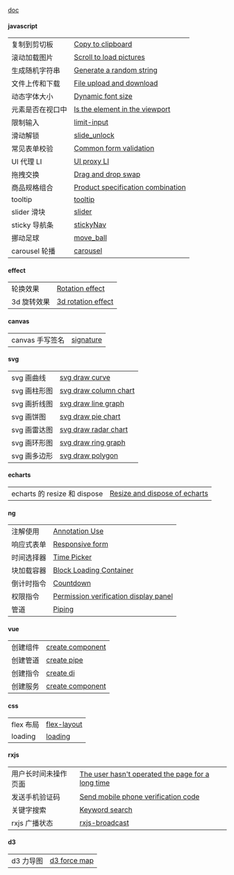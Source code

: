 [doc](https://liaojunjun.github.io/nice/doc)

#### javascript

|                  |                                                                                                                          |
| ---------------- | ------------------------------------------------------------------------------------------------------------------------ |
| 复制到剪切板     | [Copy to clipboard](https://liaojunjun.github.io/nice/root/javascript/copy_to_clipboard)                                 |
| 滚动加载图片     | [Scroll to load pictures](https://liaojunjun.github.io/nice/root/javascript/scroll_load_pictures)                        |
| 生成随机字符串   | [Generate a random string](https://liaojunjun.github.io/nice/root/javascript/generate_random_string)                     |
| 文件上传和下载   | [File upload and download](https://liaojunjun.github.io/nice/root/javascript/file_upload_download)                       |
| 动态字体大小     | [Dynamic font size](https://liaojunjun.github.io/nice/root/javascript/dynamic_font_size)                                 |
| 元素是否在视口中 | [Is the element in the viewport](https://liaojunjun.github.io/nice/root/javascript/element_in_viewport)                  |
| 限制输入         | [limit-input](https://liaojunjun.github.io/nice/root/javascript/limit_input)                                             |
| 滑动解锁         | [slide_unlock](https://liaojunjun.github.io/nice/root/javascript/slide_unlock)                                           |
| 常见表单校验     | [Common form validation](https://liaojunjun.github.io/nice/root/javascript/common_form_validation)                       |
| UI 代理 LI       | [UI proxy LI](https://liaojunjun.github.io/nice/root/javascript/ul_proxy_li)                                             |
| 拖拽交换         | [Drag and drop swap](https://liaojunjun.github.io/nice/root/javascript/drag_drop_swap)                                   |
| 商品规格组合     | [Product specification combination](https://liaojunjun.github.io/nice/root/javascript/product_specification_combination) |
| tooltip          | [tooltip](https://liaojunjun.github.io/nice/root/javascript/tooltip)                                                     |
| slider 滑块      | [slider](https://liaojunjun.github.io/nice/root/javascript/slider)                                                       |
| sticky 导航条    | [stickyNav](https://liaojunjun.github.io/nice/root/javascript/stickyNav)                                                 |
| 挪动足球         | [move_ball](https://liaojunjun.github.io/nice/root/javascript/move_ball)                                                 |
| carousel 轮播    | [carousel](https://liaojunjun.github.io/nice/root/javascript/carousel)                                                   |

#### effect

|             |                                                                                        |
| ----------- | -------------------------------------------------------------------------------------- |
| 轮换效果    | [Rotation effect](https://liaojunjun.github.io/nice/root/effect/rotation_effect)       |
| 3d 旋转效果 | [3d rotation effect](https://liaojunjun.github.io/nice/root/effect/3d_rotation_effect) |

#### canvas

|                 |                                                                      |
| --------------- | -------------------------------------------------------------------- |
| canvas 手写签名 | [signature](https://liaojunjun.github.io/nice/root/canvas/signature) |

#### svg

|              |                                                                                      |
| ------------ | ------------------------------------------------------------------------------------ |
| svg 画曲线   | [svg draw curve](https://liaojunjun.github.io/nice/root/svg/svg_curve)               |
| svg 画柱形图 | [svg draw column chart](https://liaojunjun.github.io/nice/root/svg/svg_column_chart) |
| svg 画折线图 | [svg draw line graph](https://liaojunjun.github.io/nice/root/svg/svg_line_graph)     |
| svg 画饼图   | [svg draw pie chart](https://liaojunjun.github.io/nice/root/svg/svg_pie_chart)       |
| svg 画雷达图 | [svg draw radar chart](https://liaojunjun.github.io/nice/root/svg/svg_radar_chart)   |
| svg 画环形图 | [svg draw ring graph](https://liaojunjun.github.io/nice/root/svg/svg_ring_graph)     |
| svg 画多边形 | [svg draw polygon](https://liaojunjun.github.io/nice/root/svg/svg_polygon)           |

#### echarts

|                              |                                                                                                        |
| ---------------------------- | ------------------------------------------------------------------------------------------------------ |
| echarts 的 resize 和 dispose | [Resize and dispose of echarts](https://liaojunjun.github.io/nice/root/echarts/echarts_resize_dispose) |

#### ng

|            |                                                                                                     |
| ---------- | --------------------------------------------------------------------------------------------------- |
| 注解使用   | [Annotation Use](https://liaojunjun.github.io/nice/root/ng/annotation_use)                          |
| 响应式表单 | [Responsive form](https://liaojunjun.github.io/nice/root/ng/responsive_form)                        |
| 时间选择器 | [Time Picker](https://liaojunjun.github.io/nice/root/ng/time_picker)                                |
| 块加载容器 | [Block Loading Container](https://liaojunjun.github.io/nice/root/ng/block_loading_container)        |
| 倒计时指令 | [Countdown](https://liaojunjun.github.io/nice/root/ng/countdown)                                    |
| 权限指令   | [Permission verification display panel](https://liaojunjun.github.io/nice/root/ng/permission_panel) |
| 管道       | [Piping](https://liaojunjun.github.io/nice/root/ng/piping)                                          |

#### vue

|          |                                                                                 |
| -------- | ------------------------------------------------------------------------------- |
| 创建组件 | [create component](https://liaojunjun.github.io/nice/root/vue/create_component) |
| 创建管道 | [create pipe](https://liaojunjun.github.io/nice/root/vue/create_component)      |
| 创建指令 | [create di](https://liaojunjun.github.io/nice/root/vue/create_directive)        |
| 创建服务 | [create component](https://liaojunjun.github.io/nice/root/vue/create_service)   |

#### css

|           |                                                                       |
| --------- | --------------------------------------------------------------------- |
| flex 布局 | [flex-layout](https://liaojunjun.github.io/nice/root/css/flex_layout) |
| loading   | [loading](https://liaojunjun.github.io/nice/root/css/loading)         |

#### rxjs

|                      |                                                                                                               |
| -------------------- | ------------------------------------------------------------------------------------------------------------- |
| 用户长时间未操作页面 | [The user hasn't operated the page for a long time](https://liaojunjun.github.io/nice/root/rxjs/user_offline) |
| 发送手机验证码       | [Send mobile phone verification code](https://liaojunjun.github.io/nice/root/rxjs/send_phone_code)            |
| 关键字搜索           | [Keyword search](https://liaojunjun.github.io/nice/root/rxjs/keyword_search)                                  |
| rxjs 广播状态        | [rxjs-broadcast](https://liaojunjun.github.io/nice/root/rxjs/broadcast)                                       |

#### d3

|           |                                                                    |
| --------- | ------------------------------------------------------------------ |
| d3 力导图 | [d3 force map](https://liaojunjun.github.io/nice/root/d3/d3_force) |
